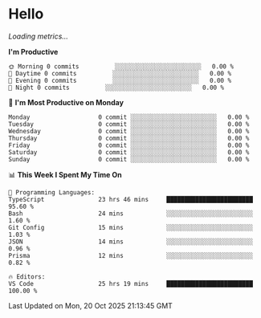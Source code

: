 # Hello

<!-- METRICS:START -->
<p><em>Loading metrics…</em></p>
<!-- METRICS:END -->

<!--START_SECTION:waka-->
**I'm Productive**

```text
🌞 Morning 0 commits          ░░░░░░░░░░░░░░░░░░░░░░░░   0.00 % 
🌆 Daytime 0 commits          ░░░░░░░░░░░░░░░░░░░░░░░░   0.00 % 
🌃 Evening 0 commits          ░░░░░░░░░░░░░░░░░░░░░░░░   0.00 % 
🌙 Night 0 commits          ░░░░░░░░░░░░░░░░░░░░░░░░   0.00 % 
```
📅 **I'm Most Productive on Monday**

```text
Monday                   0 commit ░░░░░░░░░░░░░░░░░░░░░░░░   0.00 % 
Tuesday                  0 commit ░░░░░░░░░░░░░░░░░░░░░░░░   0.00 % 
Wednesday                0 commit ░░░░░░░░░░░░░░░░░░░░░░░░   0.00 % 
Thursday                 0 commit ░░░░░░░░░░░░░░░░░░░░░░░░   0.00 % 
Friday                   0 commit ░░░░░░░░░░░░░░░░░░░░░░░░   0.00 % 
Saturday                 0 commit ░░░░░░░░░░░░░░░░░░░░░░░░   0.00 % 
Sunday                   0 commit ░░░░░░░░░░░░░░░░░░░░░░░░   0.00 % 
```

📊 **This Week I Spent My Time On**

```text
💬 Programming Languages: 
TypeScript               23 hrs 46 mins     ████████████████████████   95.60 % 
Bash                     24 mins            ░░░░░░░░░░░░░░░░░░░░░░░░   1.60 % 
Git Config               15 mins            ░░░░░░░░░░░░░░░░░░░░░░░░   1.03 % 
JSON                     14 mins            ░░░░░░░░░░░░░░░░░░░░░░░░   0.96 % 
Prisma                   12 mins            ░░░░░░░░░░░░░░░░░░░░░░░░   0.82 % 

🔥 Editors: 
VS Code                  25 hrs 19 mins     ████████████████████████   100.00 % 
```

 Last Updated on Mon, 20 Oct 2025 21:13:45 GMT
<!--END_SECTION:waka-->
